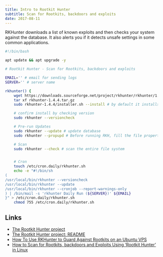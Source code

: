 ```yaml
---
title: Intro to Rootkit Hunter
subtitle: Scan for Rootkits, backdoors and exploits
date: 2017-08-11
---
```


RKHunter downloads a list of known exploits and then checks your system against the database. It also alerts you if it detects unsafe settings in some common applications.

```bash
#!/bin/bash

apt update && apt upgrade -y

# Rootkit Hunter - Scan for Rootkits, backdoors and exploits

EMAIL='' # email for sending logs
SERVER='' # server name

rkhunter() {
	wget https://downloads.sourceforge.net/project/rkhunter/rkhunter/1.4.4/rkhunter-1.4.4.tar.gz
	tar xf rkhunter-1.4.4.tar.gz
	sudo rkhunter-1.4.4/installer.sh --install # by default it installs in /usr/local/bin (which is in $PATH)

	# confirm install by checking version
	sudo rkhunter --versioncheck

	# Pre-run Updates
	sudo rkhunter --update # update database
	sudo rkhunter --propupd # Before running RKH, fill the file properties database (set baseline file properties so that rkhunter can alert us if any of the essential configuration files it tracks are altered)

	# Scan
	sudo rkhunter --check # scan the entire file system


	# Cron
	touch /etc/cron.daily/rkhunter.sh
	echo -e "#!/bin/sh
(
/usr/local/bin/rkhunter --versioncheck
/usr/local/bin/rkhunter --update
/usr/local/bin/rkhunter --cronjob --report-warnings-only
) | /bin/mail -s 'rkhunter Daily Run (${SERVER})' ${EMAIL}
}" > /etc/cron.daily/rkhunter.sh
	chmod 755 /etc/cron.daily/rkhunter.sh
```

Links
---

- [The Rootkit Hunter project](http://rkhunter.sourceforge.net/)
- [The Rootkit Hunter project: README](http://rkhunter.cvs.sourceforge.net/viewvc/rkhunter/rkhunter/files/README)
- [How To Use RKHunter to Guard Against Rootkits on an Ubuntu VPS](https://www.digitalocean.com/community/tutorials/how-to-use-rkhunter-to-guard-against-rootkits-on-an-ubuntu-vps)
- [How to Scan for Rootkits, backdoors and Exploits Using ‘Rootkit Hunter’ in Linux](https://www.tecmint.com/install-rootkit-hunter-scan-for-rootkits-backdoors-in-linux/)
